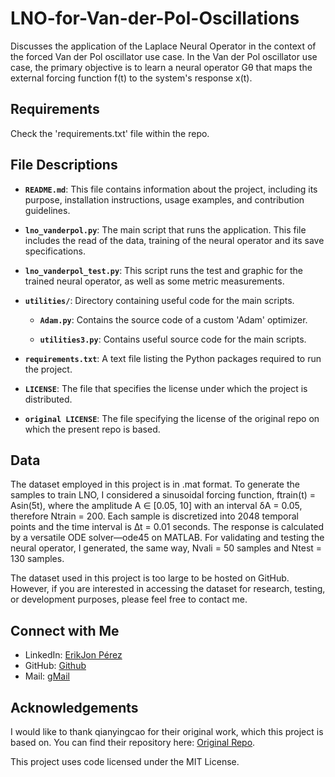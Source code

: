 # LNO-for-Van-der-Pol-Oscillations
Discusses the application of the Laplace Neural Operator in the context of the forced Van der Pol oscillator use case. In the Van der Pol oscillator use case, the primary objective is to learn a neural operator Gθ that maps the external forcing function f(t) to the system's response x(t). 

## Requirements
Check the 'requirements.txt' file within the repo.


## File Descriptions

- **`README.md`**: This file contains information about the project, including its purpose, installation instructions, usage examples, and contribution guidelines.

- **`lno_vanderpol.py`**: The main script that runs the application. This file includes the read of the data, training of the neural operator and its save specifications.
- **`lno_vanderpol_test.py`**: This script runs the test and graphic for the trained neural operator, as well as some metric measurements.  
- **`utilities/`**: Directory containing useful code for the main scripts.

  - **`Adam.py`**: Contains the source code of a custom 'Adam' optimizer.
  
  - **`utilities3.py`**: Contains useful source code for the main scripts.

- **`requirements.txt`**: A text file listing the Python packages required to run the project. 

- **`LICENSE`**: The file that specifies the license under which the project is distributed.

- **`original LICENSE`**: The file specifying the license of the original repo on which the present repo is based.



## Data
The dataset employed in this project is in .mat format. To generate the samples to train LNO, I considered a sinusoidal forcing function, ftrain(t) = Asin(5t), where the amplitude A ∈ [0.05, 10] with an interval δA = 0.05, therefore Ntrain = 200. Each sample is discretized into 2048 temporal points and the time interval is ∆t = 0.01 seconds. The response is calculated by a versatile ODE solver—ode45 on MATLAB. For validating and testing the neural operator, I generated, the same way, Nvali = 50 samples and Ntest = 130 samples.

The dataset used in this project is too large to be hosted on GitHub. However, if you are interested in accessing the dataset for research, testing, or development purposes, please feel free to contact me.

## Connect with Me
- LinkedIn: [ErikJon Pérez](https://www.linkedin.com/in/erikjon-perez-mardaras/)
- GitHub: [Github](https://github.com/erikjonperez)
- Mail: [gMail](erikjon.perez@gmail.com)

## Acknowledgements
I would like to thank qianyingcao for their original work, which this project is based on. You can find their repository here: [Original Repo](https://github.com/qianyingcao/Laplace-Neural-Operator).

This project uses code licensed under the MIT License.
